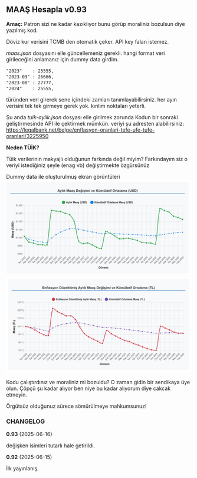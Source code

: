 ## MAAŞ Hesapla v0.93
**Amaç:** Patron sizi ne kadar kazıklıyor bunu görüp moraliniz bozulsun diye yazılmış kod. 

Döviz kur verisini TCMB den otomatik çeker. API key falan istemez. 

*maas.json* dosyasını elle güncellemeniz gerekli. 
hangi format veri girileceğini anlamanız için dummy data girdim.

```
"2023"    : 25555,
"2023-03" : 26666,
"2023-08" : 27777,
"2024"    : 25555,
```

türünden veri girerek sene içindeki zamları tanımlayabilirsiniz. 
her ayın verisini tek tek girmeye gerek yok. kırılım noktaları yeterli. 

Şu anda *tuik-aylik.json* dosyası elle girilmek zorunda 
Kodun bir sonraki geliştirmesinde API ile çektirmek mümkün. 
veriyi şu adresten alabilirsiniz: https://legalbank.net/belge/enflasyon-oranlari-tefe-ufe-tufe-oranlari/3225950

**Neden TÜİK?** 

Tüik verilerinin makyajlı olduğunun farkında değil miyim?
Farkındayım siz o veriyi istediğiniz şeyle (enag vb) değiştirmekte özgürsünüz

Dummy data ile oluşturulmuş ekran görüntüleri
![döviz](screen-1.jpg "döviz")
![TL](screen-2.jpg "TL")


Kodu çalıştırdınız ve moraliniz mi bozuldu? O zaman gidin bir sendikaya üye olun. Çöpçü şu kadar alıyor ben niye bu kadar alıyorum diye cakcak etmeyin. 

Örgütsüz olduğunuz sürece sömürülmeye mahkumsunuz!

### CHANGELOG

**0.93** (2025-06-16)

değişken isimleri tutarlı hale getirildi.

**0.92** (2025-06-15)

İlk yayınlanış. 
